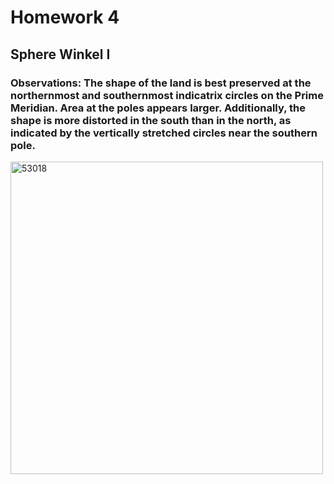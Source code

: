 # Homework 4




</a>
<h2>Sphere Winkel I</h2>
<h3>Observations: The shape of the land is best preserved at the northernmost and southernmost indicatrix circles on the Prime Meridian. Area at the poles appears larger. Additionally, the shape is more distorted in the south than in the north, as indicated by the vertically stretched circles near the southern pole.</h3>
<a href="./homework4/mymap">
<img src="./mymap.png" alt="53018" width='500px'>
</a>

